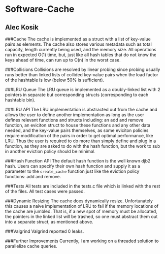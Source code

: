 # Software-Cache
## Alec Kosik

###Cache
The cache is implemented as a struct with a list of key-value pairs as elements.  The cache also stores various metadata such as total capacity,
length currently being used, and the memory size.  All operations run in expected O(1) time, but, just like all hash tables that 
do not know the keys ahead of time, can run up to O(n) in the worst case.

###Collisions
Collisions are resolved by linear probing since probing usually runs better than linked lists of collided key-value pairs when
the load factor of the hashtable is low (below 50% is sufficient).

###LRU Queue
The LRU queue is implemented as a doubly-linked list with 2 pointers in separate but corresponding structs (corresponding to each hashtable bin).

###LRU API
The LRU implementation is abstracted out from the cache and allows the user to define another implementation as long as the user defines
relevant functions and structs including: an add and remove function, an eviciton struct to house these functions and any other data 
needed, and the key-value pairs themselves, as some eviciton policies require modification of the pairs in order to get optimal
performance, like LRU. Thus the user is required to do more than simply define and plug in a function, as they are asked to do with the hash function,
but the work to sub in another eviction policy should be minimal.

###Hash Function API
The default hash function is the well known djb2 hash.  Users can specify their own hash function and supply it as a parameter to the 
`create_cache` function just like the eviction policy functions: add and remove.

###Tests
All tests are included in the tests.c file which is linked with the rest of the files.  All test cases were passed.

###Dynamic Resizing
The cache does dynamically resize.  Unfortunately this causes a naive implementation of LRU to fail if the memory locations of the cache
are jumbled.  That is, if a new spot of memory must be allocated, the pointers in the linked list will be trashed, so one must abstract
them out into a separate struct, as mentioned above.

###Valgrind
Valgrind reported 0 leaks.

###Further Improvements
Currently, I am working on a threaded solution to parallelize cache queries.  


